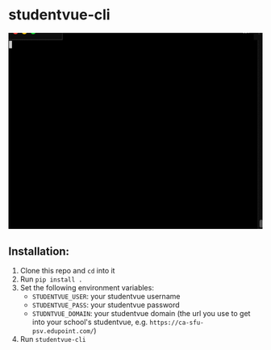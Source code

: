 # studentvue-cli
![Demo](demo.gif)
## Installation:
1. Clone this repo and `cd` into it
2. Run `pip install .`
3. Set the following environment variables:
    - `STUDENTVUE_USER`: your studentvue username
    - `STUDENTVUE_PASS`: your studentvue password
    - `STUDNTVUE_DOMAIN`: your studentvue domain (the url you use to get into your school's studentvue, e.g. `https://ca-sfu-psv.edupoint.com/`)
4. Run `studentvue-cli`
